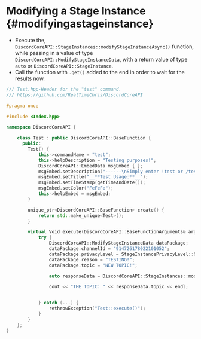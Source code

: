 Modifying a Stage Instance {#modifyingastageinstance}
============
- Execute the, `DiscordCoreAPI::StageInstances::modifyStageInstanceAsync()` function, while passing in a value of type `DiscordCoreAPI::ModifyStageInstanceData`, with a return value of type `auto` or `DiscordCoreAPI::StageInstance`.
- Call the function with `.get()` added to the end in order to wait for the results now.

```cpp
/// Test.hpp-Header for the "test" command.
/// https://github.com/RealTimeChris/DiscordCoreAPI

#pragma once

#include <Index.hpp>

namespace DiscordCoreAPI {

	class Test : public DiscordCoreAPI::BaseFunction {
	  public:
		Test() {
			this->commandName = "test";
			this->helpDescription = "Testing purposes!";
			DiscordCoreAPI::EmbedData msgEmbed { };
			msgEmbed.setDescription("------\nSimply enter !test or /test!\n------");
			msgEmbed.setTitle("__**Test Usage:**__");
			msgEmbed.setTimeStamp(getTimeAndDate());
			msgEmbed.setColor("FeFeFe");
			this->helpEmbed = msgEmbed;
		}

		unique_ptr<DiscordCoreAPI::BaseFunction> create() {
			return std::make_unique<Test>();
		}

		virtual Void execute(DiscordCoreAPI::BaseFunctionArguments& args) {
			try {
				DiscordCoreAPI::ModifyStageInstanceData dataPackage;
				dataPackage.channelId = "914726178022101052";
				dataPackage.privacyLevel = StageInstancePrivacyLevel::GUILD_ONLY;
				dataPackage.reason = "TESTING!";
				dataPackage.topic = "NEW TOPIC!";

				auto responseData = DiscordCoreAPI::StageInstances::modifyStageInstanceAsync(dataPackage).get();

				cout << "THE TOPIC: " << responseData.topic << endl;


			} catch (...) {
				rethrowException("Test::execute()");
			}
		}
	};
}
```
